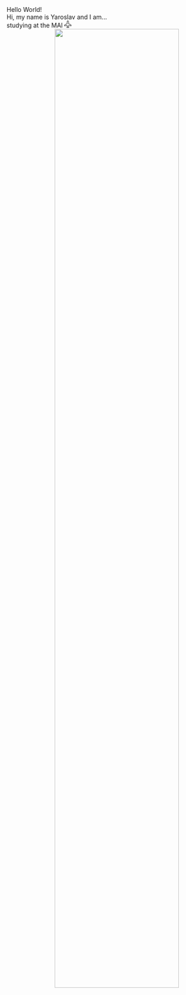 <div>Hello World!</div>
<div>Hi, my name is Yaroslav and I am...</div>
<div>studying at the MAI <svg xmlns="http://www.w3.org/2000/svg" width="16" height="16" fill="currentColor" class="bi bi-airplane" viewBox="0 0 16 16">
  <path d="M6.428 1.151C6.708.591 7.213 0 8 0s1.292.592 1.572 1.151C9.861 1.73 10 2.431 10 3v3.691l5.17 2.585a1.5 1.5 0 0 1 .83 1.342V12a.5.5 0 0 1-.582.493l-5.507-.918-.375 2.253 1.318 1.318A.5.5 0 0 1 10.5 16h-5a.5.5 0 0 1-.354-.854l1.319-1.318-.376-2.253-5.507.918A.5.5 0 0 1 0 12v-1.382a1.5 1.5 0 0 1 .83-1.342L6 6.691V3c0-.568.14-1.271.428-1.849m.894.448C7.111 2.02 7 2.569 7 3v4a.5.5 0 0 1-.276.447l-5.448 2.724a.5.5 0 0 0-.276.447v.792l5.418-.903a.5.5 0 0 1 .575.41l.5 3a.5.5 0 0 1-.14.437L6.708 15h2.586l-.647-.646a.5.5 0 0 1-.14-.436l.5-3a.5.5 0 0 1 .576-.411L15 11.41v-.792a.5.5 0 0 0-.276-.447L9.276 7.447A.5.5 0 0 1 9 7V3c0-.432-.11-.979-.322-1.401C8.458 1.159 8.213 1 8 1s-.458.158-.678.599"/>
</svg></div>
<div id="header" align="center">
  <img src="https://media.giphy.com/media/v1.Y2lkPTc5MGI3NjExZGJjdzhsbG56azQ5MHY3aDJ4N2YzNzVkd2dkaWZ1cnpydWdsM2xzYSZlcD12MV9naWZzX3NlYXJjaCZjdD1n/ErZ8hv5eO92JW/giphy.gif" width="75%"/>
</div>
